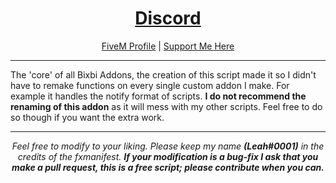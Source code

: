 <h1 align='center'><a href='https://discord.gg/sBfSsEjgMT'>Discord</a></h1>
<p align='center'><a href='https://forum.cfx.re/u/Leah_UK/summary'>FiveM Profile</a> | <a href='https://ko-fi.com/bixbi'>Support Me Here</a><br></p>

---

The 'core' of all Bixbi Addons, the creation of this script made it so I didn't have to remake functions on every single custom addon I make. For example it handles the notify format of scripts. <b>I do not recommend the renaming of this addon</b> as it will mess with my other scripts. Feel free to do so though if you want the extra work.

---

<p align='center'><i>Feel free to modify to your liking. Please keep my name <b>(Leah#0001)</b> in the credits of the fxmanifest. <b>If your modification is a bug-fix I ask that you make a pull request, this is a free script; please contribute when you can.</b></i></p>
